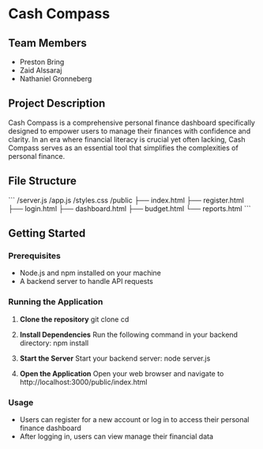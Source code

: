 # Cash Compass

## Team Members
- Preston Bring
- Zaid Alssaraj
- Nathaniel Gronneberg

## Project Description
Cash Compass is a comprehensive personal finance dashboard specifically designed to empower users to manage their finances with confidence and clarity. In an era where financial literacy is crucial yet often lacking, Cash Compass serves as an essential tool that simplifies the complexities of personal finance.

## File Structure
\`\`\`
/server.js
/app.js
/styles.css
/public
    ├── index.html
    ├── register.html
    ├── login.html
    ├── dashboard.html
    ├── budget.html
    └── reports.html
\`\`\`
## Getting Started

### Prerequisites
- Node.js and npm installed on your machine
- A backend server to handle API requests

### Running the Application

1. **Clone the repository**
   git clone <repository-url>
   cd <repository-folder>

2. **Install Dependencies**
   Run the following command in your backend directory:
   npm install

3. **Start the Server**
   Start your backend server:
   node server.js

4. **Open the Application**
   Open your web browser and navigate to
   http://localhost:3000/public/index.html

### Usage
- Users can register for a new account or log in to access their personal finance dashboard
- After logging in, users can view manage their financial data
